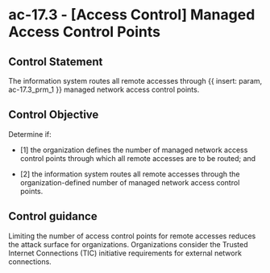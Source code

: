 # ac-17.3 - \[Access Control\] Managed Access Control Points

## Control Statement

The information system routes all remote accesses through {{ insert: param, ac-17.3_prm_1 }} managed network access control points.

## Control Objective

Determine if:

- \[1\] the organization defines the number of managed network access control points through which all remote accesses are to be routed; and

- \[2\] the information system routes all remote accesses through the organization-defined number of managed network access control points.

## Control guidance

Limiting the number of access control points for remote accesses reduces the attack surface for organizations. Organizations consider the Trusted Internet Connections (TIC) initiative requirements for external network connections.
